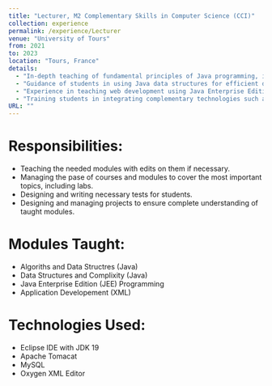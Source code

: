 ```yaml
---
title: "Lecturer, M2 Complementary Skills in Computer Science (CCI)"
collection: experience
permalink: /experience/Lecturer
venue: "University of Tours"
from: 2021
to: 2023
location: "Tours, France"
details:
  - "In-depth teaching of fundamental principles of Java programming, including the design of general algorithms and basic Java programming."
  - "Guidance of students in using Java data structures for efficient data manipulation and program performance optimization."
  - "Experience in teaching web development using Java Enterprise Edition (JEE) for creating dynamic and interactive web applications."
  - "Training students in integrating complementary technologies such as XML for data manipulation and storage."
URL: ""
---
```


# Responsibilities:
- Teaching the needed modules with edits on them if necessary.
- Managing the pase of courses and modules to cover the most important topics, including labs.
- Designing and writing necessary tests for students.
- Designing and managing projects to ensure complete understanding of taught modules.

# Modules Taught:
- Algoriths and Data Structres (Java)
- Data Structures and Complixity (Java)
- Java Enterprise Edition (JEE) Programming
- Application Developement (XML)

# Technologies Used:
- Eclipse IDE with JDK 19
- Apache Tomacat
- MySQL
- Oxygen XML Editor
